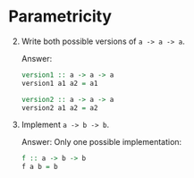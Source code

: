 # Parametricity

2. Write both possible versions of `a -> a -> a`.

    Answer:
    ```haskell
    version1 :: a -> a -> a
    version1 a1 a2 = a1

    version2 :: a -> a -> a
    version2 a1 a2 = a2
    ```

3. Implement `a -> b -> b`.

    Answer: Only one possible implementation:
    ```haskell
    f :: a -> b -> b
    f a b = b
    ```
